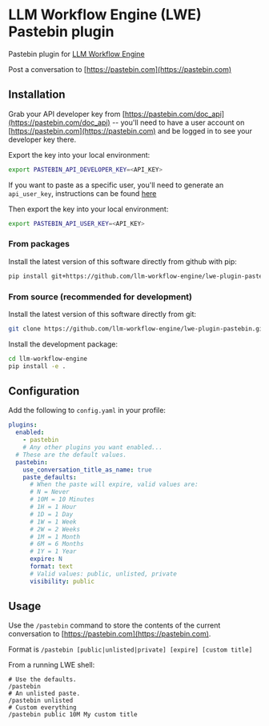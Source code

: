 # LLM Workflow Engine (LWE) Pastebin plugin

Pastebin plugin for [LLM Workflow Engine](https://github.com/llm-workflow-engine/llm-workflow-engine)

Post a conversation to [https://pastebin.com](https://pastebin.com)

## Installation

Grab your API developer key from [https://pastebin.com/doc_api](https://pastebin.com/doc_api) -- you'll need to have a
user account on [https://pastebin.com](https://pastebin.com) and be logged in to see your developer key there.

Export the key into your local environment:

```bash
export PASTEBIN_API_DEVELOPER_KEY=<API_KEY>
```

If you want to paste as a specific user, you'll need to generate an `api_user_key`, instructions can be found [here](https://pastebin.com/doc_api#9)

Then export the key into your local environment:

```bash
export PASTEBIN_API_USER_KEY=<API_KEY>
```

### From packages

Install the latest version of this software directly from github with pip:

```bash
pip install git+https://github.com/llm-workflow-engine/lwe-plugin-pastebin
```

### From source (recommended for development)

Install the latest version of this software directly from git:

```bash
git clone https://github.com/llm-workflow-engine/lwe-plugin-pastebin.git
```

Install the development package:

```bash
cd llm-workflow-engine
pip install -e .
```

## Configuration

Add the following to `config.yaml` in your profile:

```yaml
plugins:
  enabled:
    - pastebin
    # Any other plugins you want enabled...
  # These are the default values.
  pastebin:
    use_conversation_title_as_name: true
    paste_defaults:
      # When the paste will expire, valid values are:
      # N = Never
      # 10M = 10 Minutes
      # 1H = 1 Hour
      # 1D = 1 Day
      # 1W = 1 Week
      # 2W = 2 Weeks
      # 1M = 1 Month
      # 6M = 6 Months
      # 1Y = 1 Year
      expire: N
      format: text
      # Valid values: public, unlisted, private
      visibility: public
```

## Usage

Use the `/pastebin` command to store the contents of the current conversation to [https://pastebin.com](https://pastebin.com).

Format is `/pastebin [public|unlisted|private] [expire] [custom title]`

From a running LWE shell:

```
# Use the defaults.
/pastebin
# An unlisted paste.
/pastebin unlisted
# Custom everything
/pastebin public 10M My custom title
```
